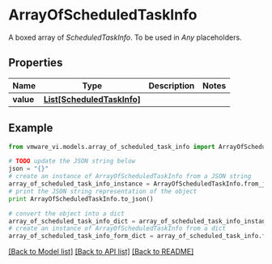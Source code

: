# ArrayOfScheduledTaskInfo

A boxed array of *ScheduledTaskInfo*. To be used in *Any* placeholders. 

## Properties
Name | Type | Description | Notes
------------ | ------------- | ------------- | -------------
**value** | [**List[ScheduledTaskInfo]**](ScheduledTaskInfo.md) |  | 

## Example

```python
from vmware_vi.models.array_of_scheduled_task_info import ArrayOfScheduledTaskInfo

# TODO update the JSON string below
json = "{}"
# create an instance of ArrayOfScheduledTaskInfo from a JSON string
array_of_scheduled_task_info_instance = ArrayOfScheduledTaskInfo.from_json(json)
# print the JSON string representation of the object
print ArrayOfScheduledTaskInfo.to_json()

# convert the object into a dict
array_of_scheduled_task_info_dict = array_of_scheduled_task_info_instance.to_dict()
# create an instance of ArrayOfScheduledTaskInfo from a dict
array_of_scheduled_task_info_form_dict = array_of_scheduled_task_info.from_dict(array_of_scheduled_task_info_dict)
```
[[Back to Model list]](../README.md#documentation-for-models) [[Back to API list]](../README.md#documentation-for-api-endpoints) [[Back to README]](../README.md)


